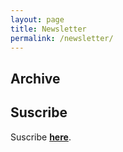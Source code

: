 ```yaml
---
layout: page
title: Newsletter
permalink: /newsletter/
---
```

## Archive
<script language="javascript" src="//github.us12.list-manage.com/generate-js/?u=873e6e17c325b9487a5a46aa2&fid=11677&show=10" type="text/javascript"></script>
## Suscribe
Suscribe <span style=" font-weight: bold">[here](/newsletter/suscribe)</span>.
